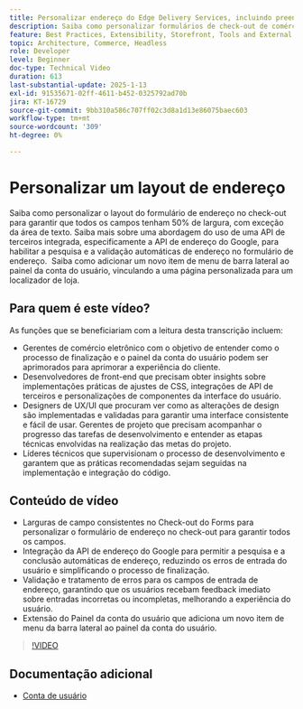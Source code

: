 ```yaml
---
title: Personalizar endereço do Edge Delivery Services, incluindo preenchimento automático
description: Saiba como personalizar formulários de check-out de comércio eletrônico e integrar a Pesquisa de endereço do Google para melhorar a experiência do usuário e reduzir os erros de entrada.
feature: Best Practices, Extensibility, Storefront, Tools and External Services
topic: Architecture, Commerce, Headless
role: Developer
level: Beginner
doc-type: Technical Video
duration: 613
last-substantial-update: 2025-1-13
exl-id: 91535671-02ff-4611-b452-0325792ad70b
jira: KT-16729
source-git-commit: 9bb310a586c707ff02c3d8a1d13e86075baec603
workflow-type: tm+mt
source-wordcount: '309'
ht-degree: 0%

---
```



# Personalizar um layout de endereço

Saiba como personalizar o layout do formulário de endereço no check-out para garantir que todos os campos tenham 50% de largura, com exceção da área de texto. Saiba mais sobre uma abordagem do uso de uma API de terceiros integrada, especificamente a API de endereço do Google, para habilitar a pesquisa e a validação automáticas de endereço no formulário de endereço. &#x200B; Saiba como adicionar um novo item de menu de barra lateral ao painel da conta do usuário, vinculando a uma página personalizada para um localizador de loja.

## Para quem é este vídeo?

As funções que se beneficiariam com a leitura desta transcrição incluem:

* Gerentes de comércio eletrônico com o objetivo de entender como o processo de finalização e o painel da conta do usuário podem ser aprimorados para aprimorar a experiência do cliente.
* Desenvolvedores de front-end que precisam obter insights sobre implementações práticas de ajustes de CSS, integrações de API de terceiros e personalizações de componentes da interface do usuário.
* Designers de UX/UI que procuram ver como as alterações de design são implementadas e validadas para garantir uma interface consistente e fácil de usar.
Gerentes de projeto que precisam acompanhar o progresso das tarefas de desenvolvimento e entender as etapas técnicas envolvidas na realização das metas do projeto.
* Líderes técnicos que supervisionam o processo de desenvolvimento e garantem que as práticas recomendadas sejam seguidas na implementação e integração do código.


## Conteúdo de vídeo

* Larguras de campo consistentes no Check-out do Forms para personalizar o formulário de endereço no check-out para garantir todos os campos.
* Integração da API de endereço do Google para permitir a pesquisa e a conclusão automáticas de endereço, reduzindo os erros de entrada do usuário e simplificando o processo de finalização.
* Validação e tratamento de erros para os campos de entrada de endereço, garantindo que os usuários recebam feedback imediato sobre entradas incorretas ou incompletas, melhorando a experiência do usuário.
* Extensão do Painel da conta do usuário que adiciona um novo item de menu da barra lateral ao painel da conta do usuário.

>[!VIDEO](https://video.tv.adobe.com/v/3442787?learn=on)

## Documentação adicional

* [Conta de usuário](https://experienceleague.adobe.com/developer/commerce/storefront/dropins/user-account/tutorials/?lang=pt-BR)
